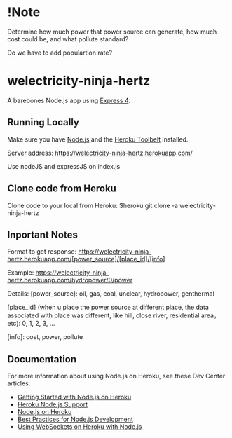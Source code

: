 # !Note
Determine how much power that power source can generate, how much cost could be, and what pollute standard?

Do we have to add populartion rate?

# welectricity-ninja-hertz

A barebones Node.js app using [Express 4](http://expressjs.com/).

## Running Locally

Make sure you have [Node.js](http://nodejs.org/) and the [Heroku Toolbelt](https://toolbelt.heroku.com/) installed.

Server address: https://welectricity-ninja-hertz.herokuapp.com/

Use nodeJS and expressJS on index.js

## Clone code from Heroku

Clone code to your local from Heroku:
$heroku git:clone -a welectricity-ninja-hertz

## Inportant Notes

Format to get response: https://welectricity-ninja-hertz.herokuapp.com/[power_source]/[place_id]/[info]

Example: https://welectricity-ninja-hertz.herokuapp.com/hydropower/0/power


Details: 
[power_source]: oil, gas, coal, unclear, hydropower, genthermal

[place_id] (when u place the power source at different place, the data associated with place was different, like hill, close river, residential area， etc): 0, 1, 2, 3, ...

[info]: cost, power, pollute

## Documentation

For more information about using Node.js on Heroku, see these Dev Center articles:

- [Getting Started with Node.js on Heroku](https://devcenter.heroku.com/articles/getting-started-with-nodejs)
- [Heroku Node.js Support](https://devcenter.heroku.com/articles/nodejs-support)
- [Node.js on Heroku](https://devcenter.heroku.com/categories/nodejs)
- [Best Practices for Node.js Development](https://devcenter.heroku.com/articles/node-best-practices)
- [Using WebSockets on Heroku with Node.js](https://devcenter.heroku.com/articles/node-websockets)
